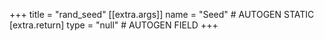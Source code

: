 +++
title = "rand_seed"
[[extra.args]]
name = "Seed" # AUTOGEN STATIC
[extra.return]
type = "null" # AUTOGEN FIELD
+++